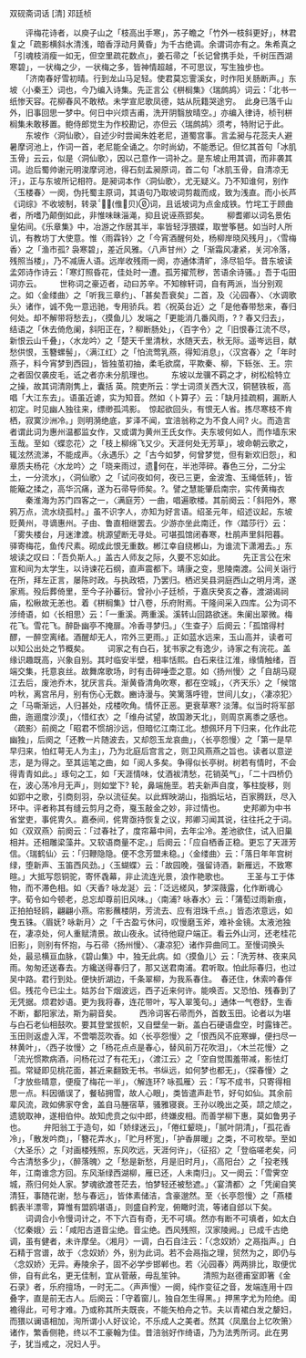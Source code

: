 双砚斋词话 [清] 邓廷桢 


　　评梅花诗者，以庾子山之「枝高出手寒」，苏子瞻之「竹外一枝斜更好」，林君复之「疏影横斜水清浅，暗香浮动月黄昏」为千古绝调。余谓词亦有之。朱希真之「引魂枝消瘦一如无，但空里疏花数点」，姜石帚之「长记曾携手处，千树压西湖寒碧」，一状梅之少，一状梅之多，皆神情超越，不可思议，写生独步也。
　　「济南春好雪初晴。行到龙山马足轻。使君莫忘霅溪女，时作阳关肠断声。」东坡〈小秦王〉词也，今乃编入诗集。先正言公《栟榈集》〈瑞鹧鸪〉词云：「北书一纸惨天容。花柳春风不敢秾。未学宣尼歌凤德，姑从阮籍哭途穷。　此身已落千山外，旧事回思一梦中。何日中兴烦吉甫，洗开阴翳放晴空。」亦编入律诗，桢刊栟榈集未敢移置。鲍侍郎觉生为作校勘记，亦但云〈瑞鹧鸪〉须考，特附记于此。
　　东坡作〈洞仙歌〉，自述少时尝闻朱姓老尼，道蜀宫事。言孟昶与花蕊夫人避暑摩诃池上，作词一首，老尼能全诵之。尔时尚幼，不能悉记。但忆其首句「冰肌玉骨」云云，似是〈洞仙歌〉，因以己意作一词补之。是东坡止用其调，而非袭其词。迨后蜀帅谢元明浚摩诃池，得石刻孟昶原词，首二句「冰肌玉骨，自清凉无汗」，正与东坡所记相符。是昶词本作〈洞仙歌〉，尤无疑义。乃不知谁何，别作〈玉楼春〉一阕，伪托蜀主原词，其语句乃取坡词剪裁而成，致为浅直。而小长芦《词综》不收坡制，转录(倠贝)词，且诋坡词为点金成铁。竹垞工于顾曲者，所嗜乃颠倒如此，非惟味昧淄渑，抑且说诬燕郢矣。
　　柳耆卿以词名景佑皇佑间。《乐章集》中，冶游之作居其半，率皆轻浮猥媟，取誉筝琶。如当时人所讥，有教坊丁大使意。惟〈雨霖铃〉之「今宵酒醒何处，杨柳岸晓风残月」，〈雪梅香〉之「渔市孤? 袅寒碧」，差近风雅。〈八声甘州〉之「渐霜风凄紧，关河冷落，残照当楼」，乃不减唐人语。远岸收残雨一阕，亦通体清旷，涤尽铅华。昔东坡读孟郊诗作诗云：「寒灯照昏花，佳处时一遭。孤芳擢荒秽，苦语余诗骚。」吾于屯田词亦云。
　　世称词之豪迈者，动曰苏辛。不知稼轩词，自有两派，当分别观之。如〈金缕曲〉之「听我三章约」、「甚矣吾衰矣」二首，及〈沁园春〉、〈水调歌头〉诸作，诚不免一意迅驰，专用骄兵。若〈祝英台近〉之「是他春带愁来，春归何处。却不解带将愁去」，〈摸鱼儿〉发端之「更能消几番风雨，? ? 春又归去」，结语之「休去倚危阑，斜阳正在，? 柳断肠处」，〈百字令〉之「旧恨春江流不尽，新恨云山千叠」，〈水龙吟〉之「楚天千里清秋，水随天去，秋无际。遥岑远目，献愁供恨，玉簪螺髻」，〈满江红〉之「怕流莺乳燕，得知消息」，〈汉宫春〉之「年时燕子，料今宵梦到西园」，皆独茧初抽，柔毛欲腐，平欺秦、柳，下轹张、王。宗之者固仅袭皮毛，诋之者亦未分肌理也。
　　东坡以龙骥不羁之才，树松桧特立之操，故其词清刚隽上，囊括  英。院吏所云：学士词须关西大汉，铜琶铁板，高唱「大江东去」。语虽近谑，实为知音。然如〈卜算子〉云：「缺月挂疏桐，漏断人初定。时见幽人独往来，缥缈孤鸿影。　惊起欲回头，有恨无人省。拣尽寒枝不肯栖，寂寞沙洲冷。」则明漪绝底，芗泽不闻，宜涪翁称之为不食人间? 火。而造言者谓此词为惠州温都监女作，又或谓为黄州王氏女作。夫东坡何如人，而作墙东宋玉哉。至如〈蝶恋花〉之「枝上柳绵飞又少。天涯何处无芳草」，坡命朝云歌之，辄泫然流涕，不能成声。〈永遇乐〉之「古今如梦，何曾梦觉，但有新欢旧怨」，和章质夫杨花〈水龙吟〉之「晓来雨过，遗何在，半池萍碎。春色三分，二分尘土，一分流水」，〈洞仙歌〉之「试问夜如何，夜已三更，金波澹、玉绳低转」，皆能簸之揉之，高华沉痛，遂为石帚导师矣。?。譬之慧能肇启南宗，实传黄梅衣
　　秦淮海为苏门四客之一，〈满庭芳〉一曲，唱遍歌楼。其前阕云：「斜阳外，寒鸦万点，流水绕孤村。」虽不识字人，亦知为好言语。绍圣元年，绍述议起，东坡贬黄州，寻谪惠州。子由、鲁直相继罢去。少游亦坐此南迁，作〈踏莎行〉云：「雾失楼台，月迷津渡。桃源望断无寻处。可堪孤馆闭春寒，杜鹃声里斜阳暮。　驿寄梅花，鱼传尺素。砌成此恨无重数。郴江幸自绕郴山，为谁流下潇湘去。」东坡读之叹曰：「吾负斯人。」盖古人师友之际，久要不忘如此。
　　先正言公在宋宣和间为太学生，以诗谏花石纲，直声震都下。靖康之变，思陵南渡。公间关诣行在所，拜左正言，屡陈时政。与执政牾，乃罢归。栖迟吴县洞庭西山之明月湾，遂家焉。殁后葬倚里，至今子孙蕃衍。曾孙小子廷桢，于嘉庆癸亥之春，渡湖谒祠庙，松楸故无恙也。着《栟榈集》廿八卷，乐府附焉。干隆间采入四库。公为词不涉绮语，如〈长相思〉云：「一重溪。两重溪。溪转山回路欲迷。朱阑出翠微。梅花飞。雪花飞。醉卧幽亭不掩扉。冷香寻梦归。」〈生查子〉后阕云：「孤馆得村醪，一醉空离绪。酒醒却无人，帘外三更雨。」正如蓝水远来，玉山高并，读者可以知公出处之节概矣。
　　词家之有白石，犹书家之有逸少，诗家之有浣花。盖缘识趣既高，兴象自别。其时临安半壁，相率恬熙。白石来往江淮，缘情触绪，百端交集，托意哀丝。故舞席歌场，时有击碎唾壶之意。如〈扬州慢〉之「自胡马窥江去后，废池乔木，犹厌言兵。渐黄昏清角吹寒，都在空城」，〈齐天乐〉之「候馆吟秋，离宫吊月，别有伤心无数。豳诗漫与。笑篱落呼镫，世间儿女」，〈凄凉犯〉之「马嘶渐远，人归甚处，戍楼吹角。情怀正恶。更衰草寒? 淡薄。似当时将军部曲，迤逦度沙漠」，〈惜红衣〉之「维舟试望，故国渺天北」，则周京离黍之感也。〈疏影〉前阕之「昭君不惯胡沙远，但暗忆江南江北。想佩环月下归来，化作此花幽独」，后阕之「还教一片随波去，又却怨玉龙哀曲」，〈长亭怨慢〉之「第一是早早归来，怕红萼无人为主」，乃为北庭后宫言之，则卫风燕燕之旨也。读者以意逆志，是为得之。至其运笔之曲，如「阅人多矣。争得似长亭树。树若有情时，不会得青青如此。」琢句之工，如「天涯情味，仗酒袚清愁，花销英气」，「二十四桥仍在，波心荡冷月无声」，则如堂下? 轮，鼻端施垩。若夫新声自度，筝柱旋移，则如郢中之歌，引商刻羽，杂以流征矣。以此辉映湖山，指撝坛坫，百家腾跃，尽入环中。评者称其有缝云剪月之奇，戛玉敲金之妙，非过情也。
　　史邦卿为中书省堂吏，事侂冑久。嘉泰间，侂冑亟持恢复之议，邦卿习闻其说，往往托之于词。如〈双双燕〉前阕云：「过春社了，度帘幕中间，去年尘冷。差池欲住，试入旧巢相并。还相雕梁藻井。又软语商量不定。」后阕云：「应自栖香正稳。更忘了天涯芳信。〈瑞鹤仙〉云：「归鞭隐隐。便不念芳盟未稳。」〈金缕曲〉云：「落日年年宫树绿，堕新声、玉笛西风劲。」〈玉蝴蝶〉云：「故园晚，强留诗酒，新雁远，不致寒暄。」大抵写怨铜驼，寄怀毳幕，非止流连光景，浪作艳歌也。
　　王圣与工于体物，而不滞色相。如〈天香? 咏龙涎〉云：「泛远槎风，梦深薇露，化作断魂心字。荀令如今顿老，总忘却尊前旧风味。」〈南浦? 咏春水〉云：「蒲萄过雨新痕，正拍拍轻鸥，翩翩小燕。帘影蘸楼阴，芳流去、应有泪珠千点。」皆态浓意远，如曳五铢。〈眉妩? 咏新月〉之「千古盈亏休问，叹慢磨玉斧，难补金镜。太液池独在，凄凉处，何人重赋清景。故山夜永。试待他窥户端正。看云外山河，还老桂花旧影」，则别有怀抱，与石帚〈扬州慢〉、〈凄凉犯〉诸作异曲同工。至慢词换头处，最忌横亘血脉，《碧山集》中，独无此病。如〈摸鱼儿〉云：「洗芳林、夜来风雨。匆匆还送春去。方纔送得春归了，那又送君南浦。君听取。怕此际春归，也过吴中路。君行到处。便快折湖边，千条翠柳，为我系春住。　春还住，休索吟春伴侣。残花今已尘土。姑苏台下烟波远，西子近来何许。能唤否。又恐怕、残春到了无凭据。烦君妙语。更为我将春，连花带叶，写入翠笺句。」通体一气卷舒，生香不断，鄱阳家法，斯为嗣音矣。
　　西泠词客石帚而外，首数玉田。论者以为堪与白石老仙相鼓吹。要其登堂拔帜，又自壁垒一新。盖白石硬语盘空，时露锋芒。玉田则返虚入浑，不啻嚼蕊吹香。如〈长亭怨慢〉之「恨西风不庇寒蝉，便扫尽一林黄叶」，〈西子妆慢〉之「杨花点点是春心，替风前万花吹泪」，〈木兰花慢〉之「流光惯欺病酒，问杨花过了有花无」，〈渡江云〉之「空自觉围羞带减，影怯灯孤。常疑即见桃花面，甚近来翻致无书。书纵远，如何梦也都无」，〈探春慢〉之「才放些晴意，便瘦了梅花一半」，〈解连环? 咏孤雁〉云：「写不成书，只寄得相思一点。料因循误了，餐毡拥雪，故人心眼」，类皆遣声赴节，好句如仙。其余前辈风流，政如佛家夺舍，盖自马塍宿草，骚雅寝衰。王孙以晚出之英，颉之颃之，遗貌取神，遂相伯仲。故知虎贲之似中郎，终嫌皮相。而善学柳下惠，莫如鲁男子也。
　　弁阳翁工于造句，如「娇绿迷云」，「倦红颦晓」，「腻叶阴清」，「孤花香冷」，「散发吟商」，「簪花弄水」，「贮月杯宽」，「护香屏暖」之类，不可枚举。至如〈大圣乐〉之「对画楼残照，东风吹远，天涯何许」，〈征招〉之「登临嗟老矣，问今古清愁多少」，〈醉落魄〉之「愁是新愁，月是旧时月」，〈高阳台〉之「投老残年，江南谁念方回。东风渐绿西湖柳，雁已还，人未南归」。又一阕云：「雪霁空城，燕归何处人家。梦魂欲渡苍茫去，怕梦轻还被愁遮。」〈宴清都〉之「凭阑自笑清狂，事随花谢，愁与春远」，皆体素储洁，含豪邈然。至〈长亭怨慢〉之「燕楼鹤表半漂零，算惟有盟鸥堪语」，则盛自矜宠，俯瞰时流，等诸自郐以下矣。
　　词调合小令慢词计之，不下六百有奇，无不可填。然亦有断不可填者，如太白〈忆秦娥〉云：「咸阳古道音尘绝。音尘绝。西风残照，汉家陵阙。」已成千古绝调，虽有健者，未许摩垒。〈湘月〉一调，白石自注云：「〈念奴娇〉之鬲指声。」白石精于宫谱，故于〈念奴娇〉外，别为此词。若不会鬲指之理，贸然为之，即仍与〈念奴娇〉无异。寿陵余子，固不必学步邯郸也。若〈沁园春〉两两排比，取便优俳，自有此名，更无佳制，宜从菅蔽，毋乱笙钟。
　　清照为赵德甫室即箸《金石录》者，乐府擅场，一时无二。〈声声慢〉一阕，纯作变征之音，发端连用十四叠字，直是前无古人。后阕云：「守着窗儿，独自怎生得黑。」押黑字尤为险绝。闺襜得此，可号才难。乃或称其所夫既丧，不能矢柏舟之节。夫以青裙白发之嫠妇，而猥以谰语相加，洵所谓小人好议论，不乐成人之美者。然其〈凤凰台上忆吹箫〉诸作，繁香侧艳，终以不工豪翰为佳。昔涪翁好作绮语，乃为法秀所诃。此在男子，犹当戒之，况妇人乎。


